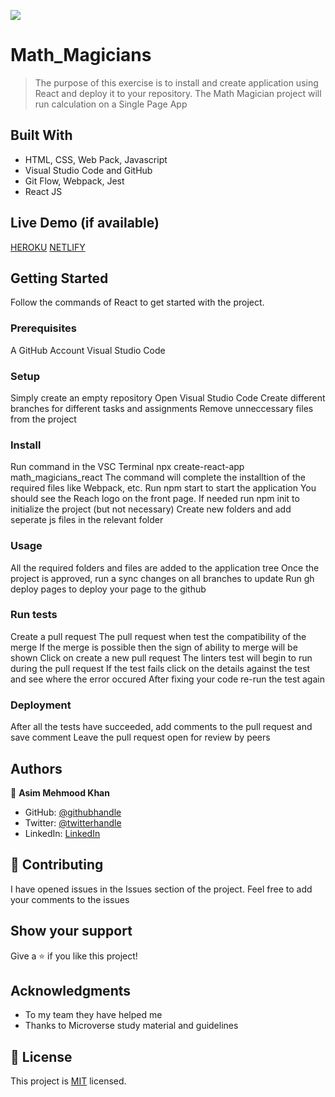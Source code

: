 ![](https://img.shields.io/badge/Microverse-blueviolet)

# Math_Magicians

> The purpose of this exercise is to install and create application using React and deploy it to your repository. The Math Magician project will run calculation on a Single Page App


## Built With

- HTML, CSS, Web Pack, Javascript
- Visual Studio Code and GitHub
- Git Flow, Webpack, Jest
- React JS

## Live Demo (if available)
[HEROKU](https://mathmagiciansreact.herokuapp.com/)
[NETLIFY](https://incomparable-toffee-28ad43.netlify.app/)

## Getting Started

Follow the commands of React to get started with the project.

### Prerequisites

A GitHub Account
Visual Studio Code


### Setup
Simply create an empty repository
Open Visual Studio Code
Create different branches for different tasks and assignments
Remove unneccessary files from the project 


### Install
Run command in the VSC Terminal npx create-react-app math_magicians_react
The command will complete the installtion of the required files like Webpack, etc. 
Run npm start to start the application
You should see the Reach logo on the front page. 
If needed run npm init to initialize the project (but not necessary)
Create new folders and add seperate js files in the relevant folder 


### Usage
All the required folders and files are added to the application tree
Once the project is approved, run a sync changes on all branches to update
Run gh deploy pages to deploy your page to the github

### Run tests
Create a pull request 
The pull request when test the compatibility of the merge
If the merge is possible then the sign of ability to merge will be shown 
Click on create a new pull request
The linters test will begin to run during the pull request 
If the test fails click on the details against the test and see where the error occured
After fixing your code re-run the test again

### Deployment
After all the tests have succeeded, add comments to the pull request and save comment 
Leave the pull request open for review by peers


## Authors

👤 **Asim Mehmood Khan**

- GitHub: [@githubhandle](https://github.com/AsimKhan2019/)
- Twitter: [@twitterhandle](https://twitter.com/vtechbiz)
- LinkedIn: [LinkedIn](https://www.linkedin.com/in/asim-khan-9bbb4211/)

## 🤝 Contributing

I have opened issues in the Issues section of the project. Feel free to add your comments to the issues

## Show your support

Give a ⭐️ if you like this project!

## Acknowledgments

- To my team they have helped me
- Thanks to Microverse study material and guidelines

## 📝 License

This project is [MIT](./MIT.md) licensed.
